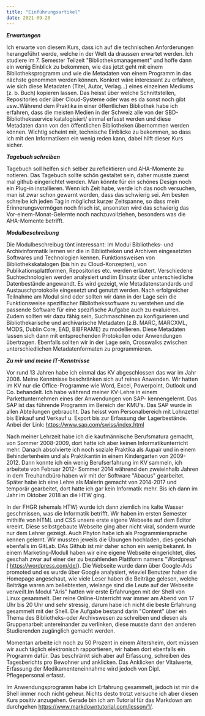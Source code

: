 ```yaml
---
title: "Einführungsartikel"
date: 2021-09-20
---
```

**_Erwartungen_**

Ich erwarte von diesem Kurs, dass ich auf die technischen Anforderungen herangeführt werde, welche in der Welt da draussen erwartet werden. 
Ich studiere im 7. Semester Teilzeit "Bibliotheksmanagement" und hoffe dann ein wenig Einblick zu bekommen, wie das jetzt geht mit einem Bibliotheksprogramm und wie die Metadaten von einem Programm in das nächste genommen werden können. Konkret wäre interessant zu erfahren, wie sich diese Metadaten (Titel, Autor, Verlag...) eines einzelnen Mediums (z. b. Buch) kopieren lassen. Das heisst über welche Schnittstellen, Repositories oder über Cloud-Systeme oder was es da sonst noch gibt usw..Während dem Praktika in einer öffentlichen Bibliothek habe ich erfahren, dass die meisten Medien in der Schweiz alle von der SBD-Bibliotheksservice katalogisiert/ einmal erfasst werden und diese Metadaten dann von den öffentlichen Bibliotheken übernommen werden können. Wichtig scheint mir, technische Einblicke zu bekommen, so dass ich mit den Informatikern ein wenig reden kann, dabei hilft dieser Kurs sicher. 

**_Tagebuch schreiben_**

Tagebuch soll helfen sich selber zu reflektieren und AHA-Momente zu notieren. Das Tagebuch sollte schön gestaltet sein, daher musste zuerst mal github eingerichtet werden.
Man könnte für ein schönes Design noch ein Plug-in installieren. Wenn ich Zeit habe, werde ich das noch versuchen, man ist zwar schon gewarnt worden, dass das schwierig sei.
Am besten schreibe ich jeden Tag in möglichst kurzer Zeitspanne, so dass mein Erinnerungsvermögen noch frisch ist, ansonsten wird das schwierig das Vor-einem-Monat-Gelernte noch nachzuvollziehen, besonders was die AHA-Momente betrifft.

**_Modulbeschreibung_**

Die Modulbeschreibug tönt interessant: Im Modul Bibliotheks- und Archivinformatik lernen wir die in Bibliotheken und Archiven eingesetzten Softwares und Technologien kennen. Funktionsweisen von Bibliothekskatalogen (bis hin zu Cloud-Konzepten), von Publikationsplattformen, Repositories etc. werden erläutert. Verschiedene Suchtechnologien werden analysiert und im Einsatz über unterschiedliche Datenbestände angewandt. Es wird gezeigt, wie Metadatenstandards und Austauschprotokolle eingesetzt und genutzt werden. Nach erfolgreicher Teilnahme am Modul sind oder sollten wir dann in der Lage sein die Funktionsweise spezifischer Bibliothekssoftware zu verstehen und die passende Software für eine spezifische Aufgabe auch zu evaluieren. Zudem sollten wir dazu fähig sein, Suchmaschinen zu konfigurieren und Bibliothekarische und archivarische Metadaten (z.B. MARC, MARCXML, MODS, Dublin Core, EAD, BIBFRAME) zu modellieren. Diese Metadaten lassen sich dann mit entsprechenden Protokollen oder Anwendungen übertragen.
Ebenfalls sollten wir in der Lage sein, Crosswalks zwischen unterschiedlichen Metadatenformaten zu programmieren.

**_Zu mir und meine IT-Kenntnisse_**

Vor rund 13 Jahren habe ich einmal das KV abgeschlossen das war im Jahr 2008. Meine Kenntnisse beschränken sich auf reines Anwenden. Wir hatten im KV nur die Office-Programme wie Word, Excel, Powerpoint, Outlook und Co. behandelt. Ich habe während meiner KV-Lehre in einem Parkettunternehmen eines der Anwendungen von SAP- kennengelernt. Das SAP ist das führende Programm im Bereich der KMU's. Das SAP wurde in allen Abteilungen gebraucht. Das heisst vom Personalbereich mit Lohnzettel bis Einkauf und Verkauf u. Export bis zur Erfassung der Lagerbestände. Anbei der Link: https://www.sap.com/swiss/index.html

Nach meiner Lehrzeit habe ich die kaufmännische Berufsmatura gemacht, von Sommer 2008-2009, dort hatte ich aber keinen Informatikunterricht mehr. Danach absolvierte ich noch soziale Praktika als Aupair und in einem Behindertenheim  und als Praktikantin in einem Kindergarten von 2009-2012. Dann konnte ich ein wenig Berufserfahrung im KV sammeln, ich arbeitete  von Februar 2012- Sommer 2014 während den zweieinhalb Jahren in dem Treuhandbüro haben wir mit der Software "Abacus" gearbeitet. Später habe ich eine Lehre als Malerin gemacht von 2014-2017 und temporär gearbeitet, dort hatte ich gar kein Informatik mehr. Bis ich dann im Jahr im Oktober 2018 an die HTW ging. 

In der FHGR (ehemals HTW) wurde ich dann ziemlich ins kalte Wasser geschmissen, was die Informatik betrifft. Wir haben im ersten Semester mithilfe von HTML und CSS unsere erste eigene Webseite auf dem Editor kreeirt. Diese selbstgebaute Webseite ging aber nicht viral, sondern wurde nur dem Lehrer gezeigt. Auch Phyton habe ich als Programmiersprache kennen gelernt. Wir mussten jeweils die Übungen hochladen, dies geschah ebenfalls im GitLab. DAs Github ist mir daher schon ein wenig bekannt. In einem Marketing-Modull haben wir eine eigene Webseite eingerichtet, dies geschah zwar auf einer der zu bezahlenden Plattform namens "Wordpress"( https://wordpress.com/de/). Die Webseite wurde dann über Google-Ads promoted und es wurde über Google analysiert, wieviel Benutzer haben die Homepage angeschaut, wie viele Leser haben die Beiträge gelesen, welche Beiträge waren am beliebtesten, wielange sind die Leute auf der Webseite verweilt.Im Modul "Aris" hatten wir erste Erfahrungen mit der Shell von Linux gesammelt. Der reine Online-Unterricht war immer am Abend von 17 Uhr bis 20 Uhr und sehr stressig, darum habe ich nicht die beste Erfahrung gesammelt mit der Shell. Die Aufgabe bestand darin "Content" über ein Thema des Bibliotheks-oder Archivswesen zu schreiben und diesen als Gruppenarbeit untereinander zu verlinken, diese musste dann den anderen Studierenden zugänglich gemacht werden. 

Momentan arbeite ich noch zu 50 Prozent in einem Altersheim, dort müssen wir auch täglich elektronisch rapportieren, wir haben dort ebenfalls ein Programm dafür. Das beschränkt sich aber auf Erfassung, schreiben des Tagesberichts pro Bewohner und anklicken.  Das Anklicken der Vitalwerte, Erfassung der Medikamenteneinnahme wird jedoch von Dipl. Pflegepersonal erfasst.

Im Anwendungsprogramm habe ich Erfahrung gesammelt, jedoch ist mir die Shell immer noch nicht geheur. Nichts desto trotzt versuche ich aber diesen Kurs positiv anzugehen. Gerade bin ich am Tutorial für das Markdown am durchgehen https://www.markdowntutorial.com/lesson/1/.






